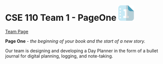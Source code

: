 # CSE 110 Team 1 - PageOne <img src="admin/branding/logo.png" width="50">

[Team Page](admin/team.md)

**Page One** - *the beginning of your book and the start of a new story.* 

Our team is designing and developing a Day Planner in the form of a bullet journal for digital planning, logging, and note-taking. 
